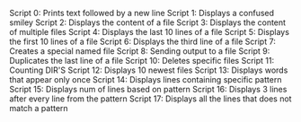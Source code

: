 Script 0: Prints text followed by a new line
Script 1: Displays a confused smiley
Script 2: Displays the content of a file
Script 3: Displays the content of multiple files
Script 4: Displays the last 10 lines of a file
Script 5: Displays the first 10 lines of a file
Script 6: Displays the third line of a file
Script 7: Creates a special named file
Script 8: Sending output to a file
Script 9: Duplicates the last line of a file
Script 10: Deletes specific files
Script 11: Counting DIR'S
Script 12: Displays 10 newest files
Script 13: Displays words that appear only once
Script 14: Displays lines containing specific pattern
Script 15: Displays num of lines based on pattern
Script 16: Displays 3 lines after every line from the pattern
Script 17: Displays all the lines that does not match a pattern
